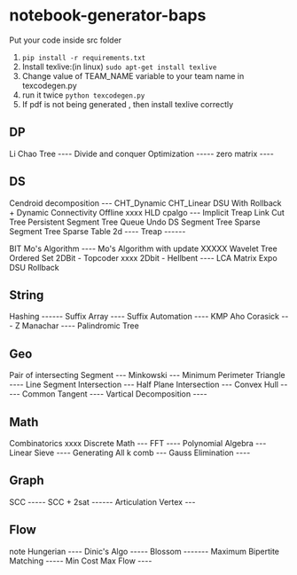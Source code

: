 # notebook-generator-baps

Put your code inside src folder

1. `pip install -r requirements.txt`
2. Install texlive:(in linux) `sudo apt-get install texlive`
3. Change value of TEAM_NAME variable to your team name in texcodegen.py
4. run it twice `python texcodegen.py`
5. If pdf is not being generated , then install texlive correctly 


DP
-----
Li Chao Tree ----
Divide and conquer Optimization -----
zero matrix ----


DS
-----
Cendroid decomposition ---
CHT_Dynamic
CHT_Linear
DSU With Rollback + Dynamic Connectivity Offline xxxx
HLD cpalgo ---
Implicit Treap
Link Cut Tree
Persistent Segment Tree
Queue Undo DS
Segment Tree
Sparse Segment Tree
Sparse Table 2d ----
Treap  ------

BIT
Mo's Algorithm ----
Mo's Algorithm with update XXXXX
Wavelet Tree
Ordered Set
2DBit - Topcoder xxxx
2Dbit - Hellbent ----
LCA
Matrix Expo
DSU Rollback

String
-----
Hashing ------
Suffix Array ----
Suffix Automation ----
KMP 
Aho Corasick --- 
Z
Manachar ----
Palindromic Tree

Geo
---- 
Pair of intersecting Segment ---
Minkowski ---
Minimum Perimeter Triangle ----
Line Segment Intersection --- 
Half Plane Intersection ---
Convex Hull -----
Common Tangent ----
Vartical Decomposition ----

Math
----
Combinatorics xxxx
Discrete Math  ---
FFT ----
Polynomial Algebra ---
Linear Sieve ----
Generating All k comb ---
Gauss Elimination ---- 

Graph
-----
SCC -----
SCC + 2sat ------
Articulation Vertex ---

Flow
----
note
Hungerian ----
Dinic's Algo -----
Blossom -------
Maximum Bipertite Matching -----
Min Cost Max Flow ----